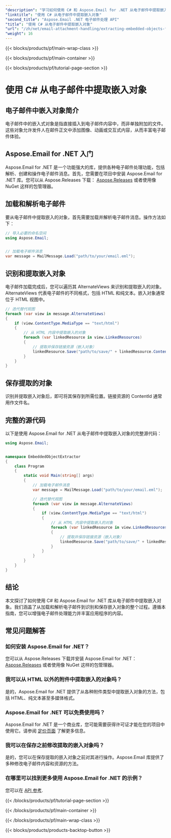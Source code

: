 ```yaml
---
"description": "学习如何使用 C# 和 Aspose.Email for .NET 从电子邮件中提取嵌入对象。包含代码示例的分步指南。"
"linktitle": "使用 C# 从电子邮件中提取嵌入对象"
"second_title": "Aspose.Email .NET 电子邮件处理 API"
"title": "使用 C# 从电子邮件中提取嵌入对象"
"url": "/zh/net/email-attachment-handling/extracting-embedded-objects-from-email-with-csharp/"
"weight": 16
---
```


{{< blocks/products/pf/main-wrap-class >}}

{{< blocks/products/pf/main-container >}}

{{< blocks/products/pf/tutorial-page-section >}}

# 使用 C# 从电子邮件中提取嵌入对象


## 电子邮件中嵌入对象简介

电子邮件中的嵌入式对象是指直接插入到电子邮件内容中，而非单独附加的文件。这些对象允许发件人在邮件正文中添加图像、动画或交互式内容，从而丰富电子邮件体验。

## Aspose.Email for .NET 入门

Aspose.Email for .NET 是一个功能强大的库，提供各种电子邮件处理功能，包括解析、创建和操作电子邮件消息。首先，您需要在项目中安装 Aspose.Email for .NET 库。您可以从 Aspose.Releases 下载： [Aspose.Releases](https://releases.aspose.com/email/net/) 或者使用像 NuGet 这样的包管理器。

## 加载和解析电子邮件

要从电子邮件中提取嵌入的对象，首先需要加载并解析电子邮件消息。操作方法如下：

```csharp
// 导入必要的命名空间
using Aspose.Email;


// 加载电子邮件消息
var message = MailMessage.Load("path/to/your/email.eml");
```

## 识别和提取嵌入对象

电子邮件加载完成后，您可以遍历其 AlternateViews 来识别和提取嵌入的对象。AlternateViews 代表电子邮件的不同格式，包括 HTML 和纯文本。嵌入对象通常位于 HTML 视图中。

```csharp
// 迭代替代视图
foreach (var view in message.AlternateViews)
{
    if (view.ContentType.MediaType == "text/html")
    {
        // 从 HTML 内容中提取嵌入的对象
        foreach (var linkedResource in view.LinkedResources)
        {
            // 提取并保存链接资源（嵌入对象）
            linkedResource.Save("path/to/save/" + linkedResource.ContentId);
        }
    }
}
```

## 保存提取的对象

识别并提取嵌入对象后，即可将其保存到所需位置。链接资源的 ContentId 通常用作文件名。

## 完整的源代码

以下是使用 Aspose.Email for .NET 从电子邮件中提取嵌入对象的完整源代码：

```csharp
using Aspose.Email;


namespace EmbeddedObjectExtractor
{
    class Program
    {
        static void Main(string[] args)
        {
            // 加载电子邮件消息
            var message = MailMessage.Load("path/to/your/email.eml");

            // 迭代替代视图
            foreach (var view in message.AlternateViews)
            {
                if (view.ContentType.MediaType == "text/html")
                {
                    // 从 HTML 内容中提取嵌入的对象
                    foreach (var linkedResource in view.LinkedResources)
                    {
                        // 提取并保存链接资源（嵌入对象）
                        linkedResource.Save("path/to/save/" + linkedResource.ContentId);
                    }
                }
            }
        }
    }
}
```

## 结论

本文探讨了如何使用 C# 和 Aspose.Email for .NET 库从电子邮件中提取嵌入对象。我们涵盖了从加载和解析电子邮件到识别和保存嵌入对象的整个过程。遵循本指南，您可以增强电子邮件处理能力并丰富应用程序的内容。

## 常见问题解答

### 如何安装 Aspose.Email for .NET？

您可以从 Aspose.Releases 下载并安装 Aspose.Email for .NET： [Aspose.Releases](https://releases.aspose.com/email/net/) 或者使用像 NuGet 这样的包管理器。 

### 我可以从 HTML 以外的附件中提取嵌入的对象吗？

是的，Aspose.Email for .NET 提供了从各种附件类型中提取嵌入对象的方法，包括 HTML、纯文本甚至多媒体格式。

### Aspose.Email for .NET 可以免费使用吗？

Aspose.Email for .NET 是一个商业库，您可能需要获得许可证才能在您的项目中使用它。请参阅 [定价页面](https://purchase.aspose.com/pricing/email/net) 了解更多信息。

### 我可以在保存之前修改提取的嵌入对象吗？

是的，您可以在保存提取的嵌入对象之前对其进行操作。Aspose.Email 库提供了多种修改电子邮件内容和资源的方法。

### 在哪里可以找到更多使用 Aspose.Email for .NET 的示例？

您可以在 [API 参考](https://reference。aspose.com/email/net/). 

{{< /blocks/products/pf/tutorial-page-section >}}

{{< /blocks/products/pf/main-container >}}

{{< /blocks/products/pf/main-wrap-class >}}

{{< blocks/products/products-backtop-button >}}
